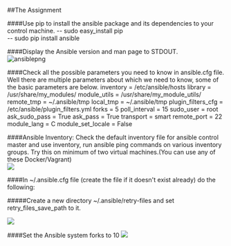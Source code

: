 ##The Assignment

####Use pip to install the ansible package and its dependencies to your control machine. 
-- sudo easy_install pip  
-- sudo pip install ansible   

####Display the Ansible version and man page to STDOUT.  
![ansiblepng](https://github.com/arorah23/Assignments/tree/master/Ansible/Ansible/Day1/media/ansiblev.png)

####Check all the possible parameters you need to know in ansible.cfg file.
Well there are multiple parameters about which we need to know, some of the basic parameters are below.
inventory      = /etc/ansible/hosts
library        = /usr/share/my_modules/
module_utils   = /usr/share/my_module_utils/
remote_tmp     = ~/.ansible/tmp
local_tmp      = ~/.ansible/tmp
plugin_filters_cfg = /etc/ansible/plugin_filters.yml
forks          = 5
poll_interval  = 15
sudo_user      = root
ask_sudo_pass = True
ask_pass      = True
transport      = smart
remote_port    = 22
module_lang    = C
module_set_locale = False

####Ansible Inventory: Check the default inventory file for ansible control master and use inventory, run ansible ping commands on various inventory groups. Try this on minimum of two virtual machines.(You can use any of these Docker/Vagrant)  
![](https://github.com/arorah23/Assignments/tree/master/Ansible/Ansible/Day1/media/inventory.png)

####In ~/.ansible.cfg file (create the file if it doesn't exist already) do the following:

#####Create a new directory ~/.ansible/retry-files and set retry_files_save_path to it.

![](https://github.com/arorah23/Assignments/tree/master/Ansible/Ansible/Day1/media/pathchanged.png)

####Set the Ansible system forks to 10
![](https://github.com/arorah23/Assignments/tree/master/Ansible/Ansible/Day1/media/fork10.png)



